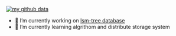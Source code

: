 [![my github data](https://github-readme-stats.vercel.app/api?username=leiwingqueen&show_icons=true&theme=algolia)]()

- 🔭 I’m currently working on [lsm-tree database](https://github.com/leiwingqueen/LSMTreeDB)
- 🌱 I’m currently learning algrithom and distribute storage system

<!--
**leiwingqueen/leiwingqueen** is a ✨ _special_ ✨ repository because its `README.md` (this file) appears on your GitHub profile.

Here are some ideas to get you started:

- 🔭 I’m currently working on ...
- 🌱 I’m currently learning ...
- 👯 I’m looking to collaborate on ...
- 🤔 I’m looking for help with ...
- 💬 Ask me about ...
- 📫 How to reach me: ...
- 😄 Pronouns: ...
- ⚡ Fun fact: ...
-->
